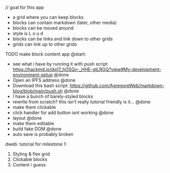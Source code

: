 // goal for this app
- a grid where you can keep blocks
- blocks can contain markdown (later, other media)
- blocks can be moved around
- style is L o u d
- blocks can be links and link down to other grids
- grids can link up to other grids

TODO
make block content app @start:
- see what i have by running it with push script https://hackmd.io/dq17_hOSQv-_HHE-gtLRGQ?view#My-development-environment-setup @done
- Open an IPFS address @done
- Download this bash script: https://github.com/AgregoreWeb/markdown-blog/blob/main/push.sh @done
-  I have a bunch of barely-styled blocks
- rewrite from scratch? this isn't really tutorial friendly is it... @done
- make them clickable
- click handler for add button isnt working @done
- layout @done
- make them editable
- build fake DOM @done
- auto save is probably broken

dweb: tutorial for milestone 1:
1. Styling & flex grid
2.  Clickable blocks
3. Content i guess
